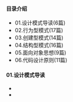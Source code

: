 #### 目录介绍
- 01.设计模式导读(6篇)
- 02.行为型模式(17篇)
- 03.创建型模式(14篇)
- 04.结构型模式(16篇)
- 05.面向对象思想(9篇)
- 06.代码设计原则(11篇)




#### 01.设计模式导读
- []()
- []()